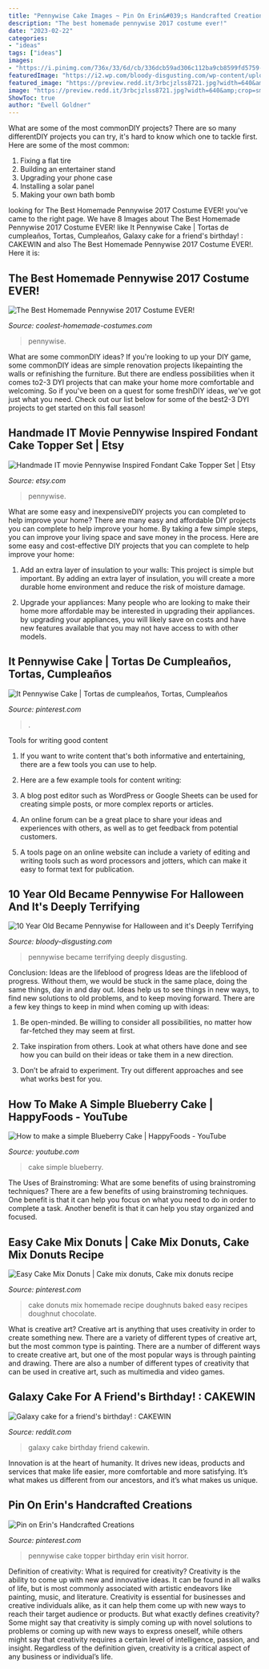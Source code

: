 ```yaml
---
title: "Pennywise Cake Images ~ Pin On Erin&#039;s Handcrafted Creations"
description: "The best homemade pennywise 2017 costume ever!"
date: "2023-02-22"
categories:
- "ideas"
tags: ["ideas"]
images:
- "https://i.pinimg.com/736x/33/6d/cb/336dcb59ad306c112ba9cb8599fd5759--homemade-donuts-cake-mixes.jpg"
featuredImage: "https://i2.wp.com/bloody-disgusting.com/wp-content/uploads/2017/11/pen3.jpg?fit=2048%2C1366&amp;ssl=1"
featured_image: "https://preview.redd.it/3rbcjzlss8721.jpg?width=640&amp;crop=smart&amp;auto=webp&amp;s=e095a3a9f783c503925a7aa2fc2d8673eec23bad"
image: "https://preview.redd.it/3rbcjzlss8721.jpg?width=640&amp;crop=smart&amp;auto=webp&amp;s=e095a3a9f783c503925a7aa2fc2d8673eec23bad"
ShowToc: true
author: "Ewell Goldner"
---
```



What are some of the most commonDIY projects?
There are so many differentDIY projects you can try, it's hard to know which one to tackle first. Here are some of the most common: 
1. Fixing a flat tire 
2. Building an entertainer stand 
3. Upgrading your phone case 
4. Installing a solar panel 
5. Making your own bath bomb 

	

		
looking for The Best Homemade Pennywise 2017 Costume EVER! you've came to the right page. We have 8 Images about The Best Homemade Pennywise 2017 Costume EVER! like It Pennywise Cake | Tortas de cumpleaños, Tortas, Cumpleaños, Galaxy cake for a friend&#039;s birthday! : CAKEWIN and also The Best Homemade Pennywise 2017 Costume EVER!. Here it is:
		
    
## The Best Homemade Pennywise 2017 Costume EVER!

<img loading=lazy src="https://www.coolest-homemade-costumes.com/files/2017/10/the-best-2017-pennywise-costume-ever-212221-322x429.jpg" onerror="this.onerror=null;this.src='https://tse2.mm.bing.net/th?id=OIP.vG99NaybU7bkuBj-rvHJwwAAAA&amp;pid=15.1';" alt="The Best Homemade Pennywise 2017 Costume EVER!">

_Source: coolest-homemade-costumes.com_

>pennywise. 

	

What are some commonDIY ideas?
If you're looking to up your DIY game, some commonDIY ideas are simple renovation projects likepainting the walls or refinishing the furniture. But there are endless possibilities when it comes to2-3 DYI projects that can make your home more comfortable and welcoming. So if you've been on a quest for some freshDIY ideas, we've got just what you need. Check out our list below for some of the best2-3 DYI projects to get started on this fall season!

    
## Handmade IT Movie Pennywise Inspired Fondant Cake Topper Set | Etsy

<img loading=lazy src="https://i.etsystatic.com/9975348/r/il/f11c34/2078115017/il_794xN.2078115017_hzei.jpg" onerror="this.onerror=null;this.src='https://tse3.mm.bing.net/th?id=OIP.cf7WgBZY6pVaDPb7H3nOnwHaJ4&amp;pid=15.1';" alt="Handmade IT movie Pennywise Inspired Fondant Cake Topper Set | Etsy">

_Source: etsy.com_

>pennywise. 

	

What are some easy and inexpensiveDIY projects you can completed to help improve your home?
There are many easy and affordable DIY projects you can complete to help improve your home. By taking a few simple steps, you can improve your living space and save money in the process. Here are some easy and cost-effective DIY projects that you can complete to help improve your home: 
1. Add an extra layer of insulation to your walls: This project is simple but important. By adding an extra layer of insulation, you will create a more durable home environment and reduce the risk of moisture damage. 

2. Upgrade your appliances: Many people who are looking to make their home more affordable may be interested in upgrading their appliances. by upgrading your appliances, you will likely save on costs and have new features available that you may not have access to with other models. 


    
## It Pennywise Cake | Tortas De Cumpleaños, Tortas, Cumpleaños

<img loading=lazy src="https://i.pinimg.com/736x/c0/e3/ce/c0e3cedfd9b829476e573e249a18fbe0.jpg" onerror="this.onerror=null;this.src='https://tse2.mm.bing.net/th?id=OIP.KL1g8hj3gYFKtCGUc_glkgHaIy&amp;pid=15.1';" alt="It Pennywise Cake | Tortas de cumpleaños, Tortas, Cumpleaños">

_Source: pinterest.com_

>. 

	

Tools for writing good content
1. If you want to write content that's both informative and entertaining, there are a few tools you can use to help.
2. Here are a few example tools for content writing:

3. A blog post editor such as WordPress or Google Sheets can be used for creating simple posts, or more complex reports or articles.

4. An online forum can be a great place to share your ideas and experiences with others, as well as to get feedback from potential customers.

5. A tools page on an online website can include a variety of editing and writing tools such as word processors and jotters, which can make it easy to format text for publication.

    
## 10 Year Old Became Pennywise For Halloween And It&#039;s Deeply Terrifying

<img loading=lazy src="https://i2.wp.com/bloody-disgusting.com/wp-content/uploads/2017/11/pen3.jpg?fit=2048%2C1366&amp;ssl=1" onerror="this.onerror=null;this.src='https://tse3.mm.bing.net/th?id=OIP.0WfhoMDW7xWCdjT_Bku3hQHaE8&amp;pid=15.1';" alt="10 Year Old Became Pennywise for Halloween and it&#039;s Deeply Terrifying">

_Source: bloody-disgusting.com_

>pennywise became terrifying deeply disgusting. 

	

Conclusion: Ideas are the lifeblood of progress
Ideas are the lifeblood of progress. Without them, we would be stuck in the same place, doing the same things, day in and day out. Ideas help us to see things in new ways, to find new solutions to old problems, and to keep moving forward.
There are a few key things to keep in mind when coming up with ideas:

1. Be open-minded. Be willing to consider all possibilities, no matter how far-fetched they may seem at first.

2. Take inspiration from others. Look at what others have done and see how you can build on their ideas or take them in a new direction.

3. Don’t be afraid to experiment. Try out different approaches and see what works best for you.

    
## How To Make A Simple Blueberry Cake | HappyFoods - YouTube

<img loading=lazy src="https://i.ytimg.com/vi/eiMtkp5h6gQ/maxresdefault.jpg" onerror="this.onerror=null;this.src='https://tse3.mm.bing.net/th?id=OIP.pHhSsm0ZDFJS3gR7oo3aOwHaEK&amp;pid=15.1';" alt="How to make a simple Blueberry Cake | HappyFoods - YouTube">

_Source: youtube.com_

>cake simple blueberry. 

	

The Uses of Brainstroming: What are some benefits of using brainstroming techniques?
There are a few benefits of using brainstroming techniques. One benefit is that it can help you focus on what you need to do in order to complete a task. Another benefit is that it can help you stay organized and focused.

    
## Easy Cake Mix Donuts | Cake Mix Donuts, Cake Mix Donuts Recipe

<img loading=lazy src="https://i.pinimg.com/736x/33/6d/cb/336dcb59ad306c112ba9cb8599fd5759--homemade-donuts-cake-mixes.jpg" onerror="this.onerror=null;this.src='https://tse1.mm.bing.net/th?id=OIP.W3Mn-Vr3cz4Q5zWBPEiqMgHaLH&amp;pid=15.1';" alt="Easy Cake Mix Donuts | Cake mix donuts, Cake mix donuts recipe">

_Source: pinterest.com_

>cake donuts mix homemade recipe doughnuts baked easy recipes doughnut chocolate. 

	

What is creative art?
Creative art is anything that uses creativity in order to create something new. There are a variety of different types of creative art, but the most common type is painting. There are a number of different ways to create creative art, but one of the most popular ways is through painting and drawing. There are also a number of different types of creativity that can be used in creative art, such as multimedia and video games.

    
## Galaxy Cake For A Friend&#039;s Birthday! : CAKEWIN

<img loading=lazy src="https://preview.redd.it/3rbcjzlss8721.jpg?width=640&amp;crop=smart&amp;auto=webp&amp;s=e095a3a9f783c503925a7aa2fc2d8673eec23bad" onerror="this.onerror=null;this.src='https://tse1.mm.bing.net/th?id=OIP.fjshBwolT8ILk3dI9KwaBAHaJ3&amp;pid=15.1';" alt="Galaxy cake for a friend&#039;s birthday! : CAKEWIN">

_Source: reddit.com_

>galaxy cake birthday friend cakewin. 

	

Innovation is at the heart of humanity. It drives new ideas, products and services that make life easier, more comfortable and more satisfying. It’s what makes us different from our ancestors, and it’s what makes us unique.

    
## Pin On Erin&#039;s Handcrafted Creations

<img loading=lazy src="https://i.pinimg.com/originals/19/67/c0/1967c08954eb4bf9a4e65c1f6d594979.jpg" onerror="this.onerror=null;this.src='https://tse2.mm.bing.net/th?id=OIP.F5TZ3eeNNBepHL9pZnBmhgHaJ4&amp;pid=15.1';" alt="Pin on Erin&#039;s Handcrafted Creations">

_Source: pinterest.com_

>pennywise cake topper birthday erin visit horror. 

	

Definition of creativity: What is required for creativity?
Creativity is the ability to come up with new and innovative ideas. It can be found in all walks of life, but is most commonly associated with artistic endeavors like painting, music, and literature. Creativity is essential for businesses and creative individuals alike, as it can help them come up with new ways to reach their target audience or products. But what exactly defines creativity? Some might say that creativity is simply coming up with novel solutions to problems or coming up with new ways to express oneself, while others might say that creativity requires a certain level of intelligence, passion, and insight. Regardless of the definition given, creativity is a critical aspect of any business or individual’s life.

